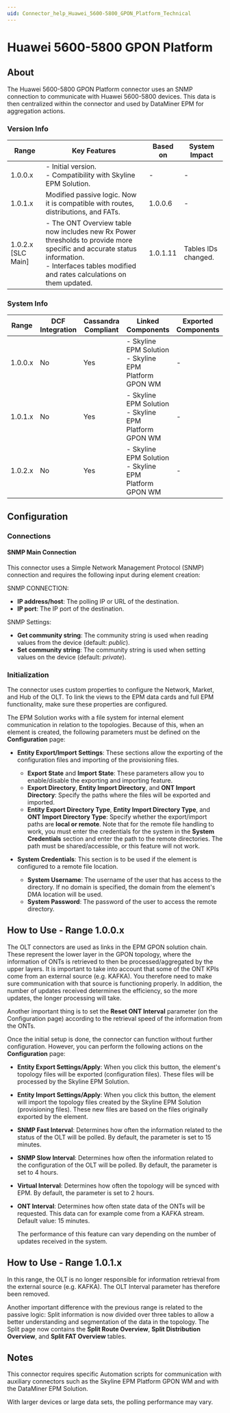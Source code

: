 ```yaml
---
uid: Connector_help_Huawei_5600-5800_GPON_Platform_Technical
---
```


# Huawei 5600-5800 GPON Platform

## About

The Huawei 5600-5800 GPON Platform connector uses an SNMP connection to communicate with Huawei 5600-5800 devices. This data is then centralized within the connector and used by DataMiner EPM for aggregation actions.

### Version Info

| Range   | Key Features                                                                       | Based on | System Impact |
|---------|------------------------------------------------------------------------------------|----------|---------------|
| 1.0.0.x | - Initial version. <br>- Compatibility with Skyline EPM Solution.                  | -        | -             |
| 1.0.1.x | Modified passive logic. Now it is compatible with routes, distributions, and FATs. | 1.0.0.6  | -             |
| 1.0.2.x [SLC Main] | - The ONT Overview table now includes new Rx Power thresholds to provide more specific and accurate status information. <br>- Interfaces tables modified and rates calculations on them updated. | 1.0.1.11 | Tables IDs changed. |

### System Info

| Range     | DCF Integration     | Cassandra Compliant     | Linked Components                                         | Exported Components     |
|-----------|---------------------|-------------------------|-----------------------------------------------------------|-------------------------|
| 1.0.0.x   | No                  | Yes                     | - Skyline EPM Solution <br>- Skyline EPM Platform GPON WM | -                       |
| 1.0.1.x   | No                  | Yes                     | - Skyline EPM Solution <br>- Skyline EPM Platform GPON WM | -                       |
| 1.0.2.x   | No                  | Yes                     | - Skyline EPM Solution <br>- Skyline EPM Platform GPON WM | -                       |

## Configuration

### Connections

#### SNMP Main Connection

This connector uses a Simple Network Management Protocol (SNMP) connection and requires the following input during element creation:

SNMP CONNECTION:

- **IP address/host**: The polling IP or URL of the destination.
- **IP port**: The IP port of the destination.

SNMP Settings:

- **Get community string**: The community string is used when reading values from the device (default: *public*).
- **Set community string**: The community string is used when setting values on the device (default: *private*).

### Initialization

The connector uses custom properties to configure the Network, Market, and Hub of the OLT. To link the views to the EPM data cards and full EPM functionality, make sure these properties are configured.

The EPM Solution works with a file system for internal element communication in relation to the topologies. Because of this, when an element is created, the following parameters must be defined on the **Configuration** page:

- **Entity Export/Import Settings**: These sections allow the exporting of the configuration files and importing of the provisioning files.

  - **Export State** and **Import State**: These parameters allow you to enable/disable the exporting and importing feature.
  - **Export Directory**, **Entity Import Directory**, and **ONT Import Directory**: Specify the paths where the files will be exported and imported.
  - **Entity Export Directory Type**, **Entity Import Directory Type**, and **ONT Import Directory Type**: Specify whether the export/import paths are **local or remote**. Note that for the remote file handling to work, you must enter the credentials for the system in the **System Credentials** section and enter the path to the remote directories. The path must be shared/accessible, or this feature will not work.

- **System Credentials**: This section is to be used if the element is configured to a remote file location.

  - **System Username**: The username of the user that has access to the directory. If no domain is specified, the domain from the element's DMA location will be used.
  - **System Password**: The password of the user to access the remote directory.

## How to Use - Range 1.0.0.x

The OLT connectors are used as links in the EPM GPON solution chain. These represent the lower layer in the GPON topology, where the information of ONTs is retrieved to then be processed/aggregated by the upper layers. It is important to take into account that some of the ONT KPIs come from an external source (e.g. KAFKA). You therefore need to make sure communication with that source is functioning properly. In addition, the number of updates received determines the efficiency, so the more updates, the longer processing will take.

Another important thing is to set the **Reset ONT Interval** parameter (on the Configuration page) according to the retrieval speed of the information from the ONTs.

Once the initial setup is done, the connector can function without further configuration. However, you can perform the following actions on the **Configuration** page:

- **Entity Export Settings/Apply**: When you click this button, the element's topology files will be exported (configuration files). These files will be processed by the Skyline EPM Solution.
- **Entity Import Settings/Apply**: When you click this button, the element will import the topology files created by the Skyline EPM Solution (provisioning files). These new files are based on the files originally exported by the element.
- **SNMP Fast Interval**: Determines how often the information related to the status of the OLT will be polled. By default, the parameter is set to 15 minutes.
- **SNMP Slow Interval**: Determines how often the information related to the configuration of the OLT will be polled. By default, the parameter is set to 4 hours.
- **Virtual Interval**: Determines how often the topology will be synced with EPM. By default, the parameter is set to 2 hours.
- **ONT Interval**: Determines how often state data of the ONTs will be requested. This data can for example come from a KAFKA stream. Default value: 15 minutes.

  The performance of this feature can vary depending on the number of updates received in the system.

## How to Use - Range 1.0.1.x

In this range, the OLT is no longer responsible for information retrieval from the external source (e.g. KAFKA). The OLT Interval parameter has therefore been removed.

Another important difference with the previous range is related to the passive logic: Split information is now divided over three tables to allow a better understanding and segmentation of the data in the topology. The Split page now contains the **Split Route Overview**, **Split Distribution Overview**, and **Split FAT Overview** tables.

## Notes

This connector requires specific Automation scripts for communication with auxiliary connectors such as the Skyline EPM Platform GPON WM and with the DataMiner EPM Solution.

With larger devices or large data sets, the polling performance may vary.
